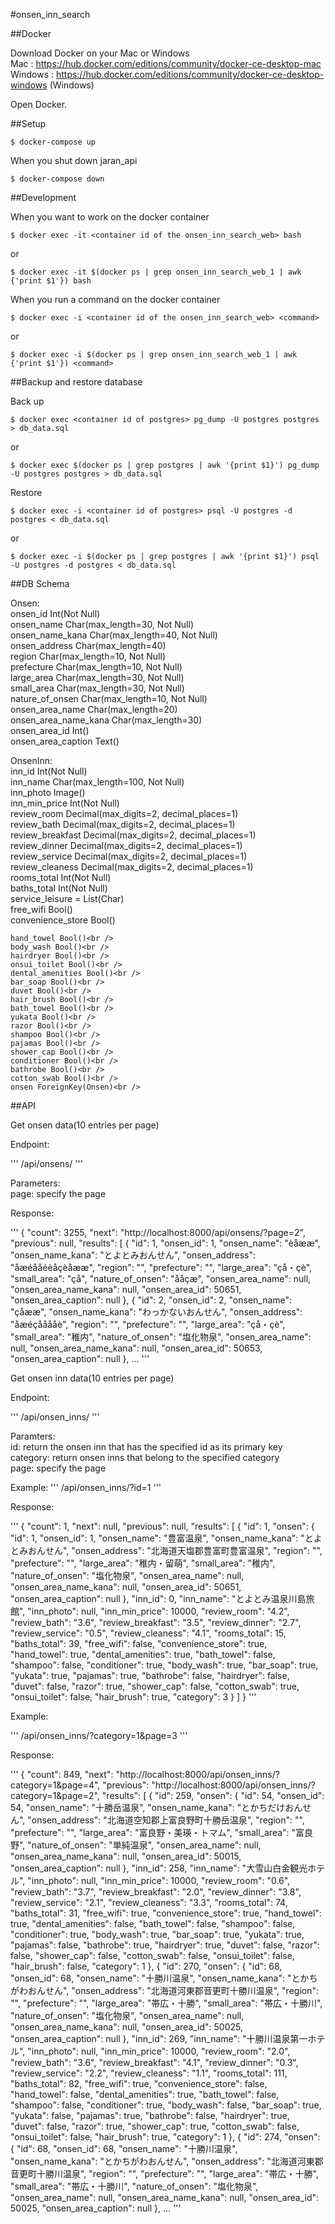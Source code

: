 #onsen_inn_search


##Docker

Download Docker on your Mac or Windows <br />
Mac : https://hub.docker.com/editions/community/docker-ce-desktop-mac <br />
Windows : https://hub.docker.com/editions/community/docker-ce-desktop-windows (Windows)

Open Docker.


##Setup

```
$ docker-compose up
```


When you shut down jaran\_api

```
$ docker-compose down
```


##Development

When you want to work on the docker container

```
$ docker exec -it <container id of the onsen_inn_search_web> bash
```

or 

```
$ docker exec -it $(docker ps | grep onsen_inn_search_web_1 | awk {'print $1'}) bash
```

When you run a command on the docker container

```
$ docker exec -i <container id of the onsen_inn_search_web> <command>
```

or

```
$ docker exec -i $(docker ps | grep onsen_inn_search_web_1 | awk {'print $1'}) <command>
```


##Backup and restore database

Back up

```
$ docker exec <container id of postgres> pg_dump -U postgres postgres > db_data.sql
```

or 

```
$ docker exec $(docker ps | grep postgres | awk '{print $1}') pg_dump -U postgres postgres > db_data.sql
```

Restore

```
$ docker exec -i <container id of postgres> psql -U postgres -d postgres < db_data.sql
```

or 

```
$ docker exec -i $(docker ps | grep postgres | awk '{print $1}') psql -U postgres -d postgres < db_data.sql
```


##DB Schema

Onsen:<br />
    onsen_id Int(Not Null)<br />
    onsen_name Char(max_length=30, Not Null)<br />
    onsen_name_kana Char(max_length=40, Not Null)<br />
    onsen_address Char(max_length=40)<br />
    region Char(max_length=10, Not Null)<br />
    prefecture Char(max_length=10, Not Null)<br />
    large_area Char(max_length=30, Not Null)<br />
    small_area Char(max_length=30, Not Null)<br />
    nature_of_onsen Char(max_length=10, Not Null)<br />
    onsen_area_name Char(max_length=20)<br />
    onsen_area_name_kana Char(max_length=30)<br />
    onsen_area_id Int()<br />
    onsen_area_caption Text()<br />

OnsenInn: <br />
    inn_id Int(Not Null)<br />
    inn_name Char(max_length=100, Not Null)<br />
    inn_photo Image()<br />
    inn_min_price Int(Not Null)<br />
    review_room Decimal(max_digits=2, decimal_places=1)<br />
    review_bath Decimal(max_digits=2, decimal_places=1)<br />
    review_breakfast Decimal(max_digits=2, decimal_places=1)<br />
    review_dinner Decimal(max_digits=2, decimal_places=1)<br />
    review_service Decimal(max_digits=2, decimal_places=1)<br />
    review_cleaness Decimal(max_digits=2, decimal_places=1)<br />
    rooms_total Int(Not Null)<br />
    baths_total Int(Not Null)<br />
    service_leisure = List(Char)<br />
    free_wifi Bool()<br />
    convenience_store Bool()<br />

    hand_towel Bool()<br />
    body_wash Bool()<br />
    hairdryer Bool()<br />
    onsui_toilet Bool()<br />
    dental_amenities Bool()<br />
    bar_soap Bool()<br />
    duvet Bool()<br />
    hair_brush Bool()<br />
    bath_towel Bool()<br />
    yukata Bool()<br />
    razor Bool()<br />
    shampoo Bool()<br />
    pajamas Bool()<br />
    shower_cap Bool()<br />
    conditioner Bool()<br />
    bathrobe Bool()<br />
    cotton_swab Bool()<br />
    onsen ForeignKey(Onsen)<br />

##API

Get onsen data(10 entries per page)

Endpoint:

'''
/api/onsens/
'''        

Parameters:<br />
page: specify the page<br />

Response:

'''
{
    "count": 3255,
    "next": "http://localhost:8000/api/onsens/?page=2",
    "previous": null,
    "results": [
        {
            "id": 1,
            "onsen_id": 1,
            "onsen_name": "èåææ",
            "onsen_name_kana": "とよとみおんせん",
            "onsen_address": "åæéååéèåçèåææ",
            "region": "",
            "prefecture": "",
            "large_area": "çå・çè",
            "small_area": "çå",
            "nature_of_onsen": "ååçæ",
            "onsen_area_name": null,
            "onsen_area_name_kana": null,
            "onsen_area_id": 50651,
            "onsen_area_caption": null
        },
        {
            "id": 2,
            "onsen_id": 2,
            "onsen_name": "çåææ",
            "onsen_name_kana": "わっかないおんせん",
            "onsen_address": "åæéçååååè",
            "region": "",
            "prefecture": "",
            "large_area": "çå・çè",
            "small_area": "稚内",
            "nature_of_onsen": "塩化物泉",
            "onsen_area_name": null,
            "onsen_area_name_kana": null,
            "onsen_area_id": 50653,
            "onsen_area_caption": null
        },
        ...
'''

Get onsen inn data(10 entries per page)

Endpoint:

'''
/api/onsen_inns/
'''

Paramters:<br />
id: return the onsen inn that has the specified id as its primary key<br />
category: return onsen inns that belong to the specified category<br />
page: specify the page<br />

Example: 
'''
/api/onsen_inns/?id=1
'''

Response:

'''
{
    "count": 1,
    "next": null,
    "previous": null,
    "results": [
        {
            "id": 1,
            "onsen": {
                "id": 1,
                "onsen_id": 1,
                "onsen_name": "豊富温泉",
                "onsen_name_kana": "とよとみおんせん",
                "onsen_address": "北海道天塩郡豊富町豊富温泉",
                "region": "",
                "prefecture": "",
                "large_area": "稚内・留萌",
                "small_area": "稚内",
                "nature_of_onsen": "塩化物泉",
                "onsen_area_name": null,
                "onsen_area_name_kana": null,
                "onsen_area_id": 50651,
                "onsen_area_caption": null
            },
            "inn_id": 0,
            "inn_name": "とよとみ温泉川島旅館",
            "inn_photo": null,
            "inn_min_price": 10000,
            "review_room": "4.2",
            "review_bath": "3.6",
            "review_breakfast": "3.5",
            "review_dinner": "2.7",
            "review_service": "0.5",
            "review_cleaness": "4.1",
            "rooms_total": 15,
            "baths_total": 39,
            "free_wifi": false,
            "convenience_store": true,
            "hand_towel": true,
            "dental_amenities": true,
            "bath_towel": false,
            "shampoo": false,
            "conditioner": true,
            "body_wash": true,
            "bar_soap": true,
            "yukata": true,
            "pajamas": true,
            "bathrobe": false,
            "hairdryer": false,
            "duvet": false,
            "razor": true,
            "shower_cap": false,
            "cotton_swab": true,
            "onsui_toilet": false,
            "hair_brush": true,
            "category": 3
        }
    ]
}
'''

Example: 

'''
/api/onsen_inns/?category=1&page=3
'''

Response:

'''
{
    "count": 849,
    "next": "http://localhost:8000/api/onsen_inns/?category=1&page=4",
    "previous": "http://localhost:8000/api/onsen_inns/?category=1&page=2",
    "results": [
        {
            "id": 259,
            "onsen": {
                "id": 54,
                "onsen_id": 54,
                "onsen_name": "十勝岳温泉",
                "onsen_name_kana": "とかちだけおんせん",
                "onsen_address": "北海道空知郡上富良野町十勝岳温泉",
                "region": "",
                "prefecture": "",
                "large_area": "富良野・美瑛・トマム",
                "small_area": "富良野",
                "nature_of_onsen": "単純温泉",
                "onsen_area_name": null,
                "onsen_area_name_kana": null,
                "onsen_area_id": 50015,
                "onsen_area_caption": null
            },
            "inn_id": 258,
            "inn_name": "大雪山白金観光ホテル",
            "inn_photo": null,
            "inn_min_price": 10000,
            "review_room": "0.6",
            "review_bath": "3.7",
            "review_breakfast": "2.0",
            "review_dinner": "3.8",
            "review_service": "2.1",
            "review_cleaness": "3.3",
            "rooms_total": 74,
            "baths_total": 31,
            "free_wifi": true,
            "convenience_store": true,
            "hand_towel": true,
            "dental_amenities": false,
            "bath_towel": false,
            "shampoo": false,
            "conditioner": true,
            "body_wash": true,
            "bar_soap": true,
            "yukata": true,
            "pajamas": false,
            "bathrobe": true,
            "hairdryer": true,
            "duvet": false,
            "razor": false,
            "shower_cap": false,
            "cotton_swab": false,
            "onsui_toilet": false,
            "hair_brush": false,
            "category": 1
        },
        {
            "id": 270,
            "onsen": {
                "id": 68,
                "onsen_id": 68,
                "onsen_name": "十勝川温泉",
                "onsen_name_kana": "とかちがわおんせん",
                "onsen_address": "北海道河東郡音更町十勝川温泉",
                "region": "",
                "prefecture": "",
                "large_area": "帯広・十勝",
                "small_area": "帯広・十勝川",
                "nature_of_onsen": "塩化物泉",
                "onsen_area_name": null,
                "onsen_area_name_kana": null,
                "onsen_area_id": 50025,
                "onsen_area_caption": null
            },
            "inn_id": 269,
            "inn_name": "十勝川温泉第一ホテル",
            "inn_photo": null,
            "inn_min_price": 10000,
            "review_room": "2.0",
            "review_bath": "3.6",
            "review_breakfast": "4.1",
            "review_dinner": "0.3",
            "review_service": "2.2",
            "review_cleaness": "1.1",
            "rooms_total": 111,
            "baths_total": 82,
            "free_wifi": true,
            "convenience_store": false,
            "hand_towel": false,
            "dental_amenities": true,
            "bath_towel": false,
            "shampoo": false,
            "conditioner": true,
            "body_wash": false,
            "bar_soap": true,
            "yukata": false,
            "pajamas": true,
            "bathrobe": false,
            "hairdryer": true,
            "duvet": false,
            "razor": true,
            "shower_cap": true,
            "cotton_swab": false,
            "onsui_toilet": false,
            "hair_brush": true,
            "category": 1
        },
        {
            "id": 274,
            "onsen": {
                "id": 68,
                "onsen_id": 68,
                "onsen_name": "十勝川温泉",
                "onsen_name_kana": "とかちがわおんせん",
                "onsen_address": "北海道河東郡音更町十勝川温泉",
                "region": "",
                "prefecture": "",
                "large_area": "帯広・十勝",
                "small_area": "帯広・十勝川",
                "nature_of_onsen": "塩化物泉",
                "onsen_area_name": null,
                "onsen_area_name_kana": null,
                "onsen_area_id": 50025,
                "onsen_area_caption": null
            },
            ...
'''



